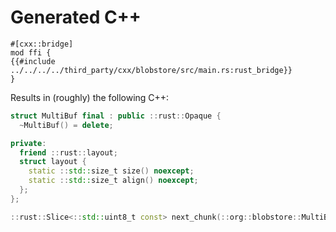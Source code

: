 # Generated C++

```rust,ignore
#[cxx::bridge]
mod ffi {
{{#include ../../../../third_party/cxx/blobstore/src/main.rs:rust_bridge}}
}
```

Results in (roughly) the following C++:

```cpp
struct MultiBuf final : public ::rust::Opaque {
  ~MultiBuf() = delete;

private:
  friend ::rust::layout;
  struct layout {
    static ::std::size_t size() noexcept;
    static ::std::size_t align() noexcept;
  };
};

::rust::Slice<::std::uint8_t const> next_chunk(::org::blobstore::MultiBuf &buf) noexcept;
```
